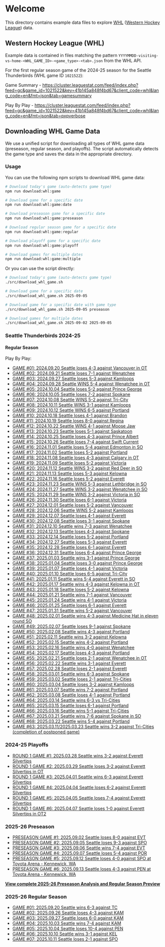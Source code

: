# Welcome

This directory contains example data files to explore [WHL](https://chl.ca/whl/) ([Western Hockey League](https://chl.ca/whl/)) data.

## Western Hockey League (WHL)

Example data is contained in files matching the pattern `YYYYMMDD-visiting-vs-home-<WHL_GAME_ID>-<game_type>-<tab>.json` from the WHL API.

For the first regular season game of the 2024-25 season for the Seattle Thunderbirds (WHL game ID `1021522`):

Game Summary - <https://cluster.leaguestat.com/feed/index.php?feed=gc&game_id=1021522&key=41b145a848f4bd67&client_code=whl&lang_code=en&fmt=json&tab=gamesummary>

Play By Play - <https://cluster.leaguestat.com/feed/index.php?feed=gc&game_id=1021522&key=41b145a848f4bd67&client_code=whl&lang_code=en&fmt=json&tab=pxpverbose>

## Downloading WHL Game Data

We use a unified script for downloading all types of WHL game data (preseason, regular season, and playoffs). The script automatically detects the game type and saves the data in the appropriate directory.

### Usage

You can use the following npm scripts to download WHL game data:

```bash
# Download today's game (auto-detects game type)
npm run download:whl:game

# Download game for a specific date
npm run download:whl:game:date

# Download preseason game for a specific date
npm run download:whl:game:preseason

# Download regular season game for a specific date
npm run download:whl:game:regular

# Download playoff game for a specific date
npm run download:whl:game:playoff

# Download games for multiple dates
npm run download:whl:game:multiple
```

Or you can use the script directly:

```bash
# Download today's game (auto-detects game type)
./src/download_whl_game.sh

# Download game for a specific date
./src/download_whl_game.sh 2025-09-05

# Download game for a specific date with game type
./src/download_whl_game.sh 2025-09-05 preseason

# Download games for multiple dates
./src/download_whl_game.sh 2025-09-02 2025-09-05
```

### Seattle Thunderbirds 2024-25

#### Regular Season

Play By Play:

- [GAME #01: 2024.09.20 Seattle loses 4-3 against Vancouver in OT](./2024-25/regular-season/20240920-SEA-vs-VAN-1021208-pxpverbose.json)
- [GAME #02: 2024.09.21 Seattle loses 7-1 against Wenatchee](./2024-25/regular-season/20240921-SEA-vs-WEN-1021219-pxpverbose.json)
- [GAME #03: 2024.09.27 Seattle loses 5-3 against Kamloops](./2024-25/regular-season/20240927-SEA-vs-KAM-1021220-pxpverbose.json)
- [GAME #04: 2024.09.28 Seattle WINS 5-4 against Wenatchee in OT](./2024-25/regular-season/20240928-WEN-vs-SEA-1021233-pxpverbose.json)
- [GAME #05: 2024.10.04 Seattle loses 5-2 against Prince George](./2024-25/regular-season/20241004-PG-vs-SEA-1021246-pxpverbose.json)
- [GAME #06: 2024.10.05 Seattle loses 7-2 against Spokane](./2024-25/regular-season/20241005-SEA-vs-SPO-1021256-pxpverbose.json)
- [GAME #07: 2024.10.08 Seattle WINS 5-2 against Tri-City](./2024-25/regular-season/20241008-TC-vs-SEA-1021264-pxpverbose.json)
- [GAME #08: 2024.10.11 Seattle WINS 3-1 against Kamloops](./2024-25/regular-season/20241011-KAM-vs-SEA-1021276-pxpverbose.json)
- [GAME #09: 2024.10.12 Seattle WINS 6-5 against Portland](./2024-25/regular-season/20241012-POR-vs-SEA-1021283-pxpverbose.json)
- [GAME #10: 2024.10.18 Seattle loses 4-1 against Brandon](./2024-25/regular-season/20241018-SEA-vs-BDN-1021300-pxpverbose.json)
- [GAME #11: 2024.10.19 Seattle loses 8-0 against Regina](./2024-25/regular-season/20241019-SEA-vs-REG-1021310-pxpverbose.json)
- [GAME #12: 2024.10.22 Seattle WINS 4-1 against Moose Jaw](./2024-25/regular-season/20241022-SEA-vs-MJ-1021318-pxpverbose.json)
- [GAME #13: 2024.10.23 Seattle loses 5-1 against Saskatoon](./2024-25/regular-season/20241023-SEA-vs-SAS-1021322-pxpverbose.json)
- [GAME #14: 2024.10.25 Seattle loses 4-3 against Prince Albert](./2024-25/regular-season/20241025-SEA-vs-PA-1021326-pxpverbose.json)
- [GAME #15: 2024.10.26 Seattle loses 7-4 against Swift Current](./2024-25/regular-season/20241026-SEA-vs-SC-1021341-pxpverbose.json)
- [GAME #16: 2024.11.01 Seattle loses 5-4 against Edmonton in SO](./2024-25/regular-season/20241101-EDM-vs-SEA-1021354-pxpverbose.json)
- [GAME #17: 2024.11.02 Seattle loses 5-2 against Portland](./2024-25/regular-season/20241102-POR-vs-SEA-1021361-pxpverbose.json)
- [GAME #18: 2024.11.08 Seattle loses 4-3 against Calgary in OT](./2024-25/regular-season/20241108-CGY-vs-SEA-1021381-pxpverbose.json)
- [GAME #19: 2024.11.09 Seattle loses 5-2 against Victoria](./2024-25/regular-season/20241109-VIC-vs-SEA-1021389-pxpverbose.json)
- [GAME #20: 2024.11.12 Seattle WINS 3-2 against Red Deer in SO](./2024-25/regular-season/20241112-RD-vs-SEA-1021400-pxpverbose.json)
- [GAME #21: 2024.11.13 Seattle loses 5-3 against Kelowna](./2024-25/regular-season/20241113-SEA-vs-KEL-1021402-pxpverbose.json)
- [GAME #22: 2024.11.16 Seattle loses 5-2 against Everett](./2024-25/regular-season/20241116-EVT-vs-SEA-1021418-pxpverbose.json)
- [GAME #23: 2024.11.23 Seattle WINS 5-3 against Lethbridge in SO](./2024-25/regular-season/20241123-LET-vs-SEA-1021446-pxpverbose.json)
- [GAME #24: 2024.11.27 Seattle WINS 3-2 against Wenatchee in SO](./2024-25/regular-season/20241127-WEN-vs-SEA-1021455-pxpverbose.json)
- [GAME #25: 2024.11.29 Seattle WINS 3-2 against Victoria in SO](./2024-25/regular-season/20241129-SEA-vs-VIC-1021465-pxpverbose.json)
- [GAME #26: 2024.11.30 Seattle loses 6-1 against Victoria](./2024-25/regular-season/20241130-SEA-vs-VIC-1021476-pxpverbose.json)
- [GAME #27: 2024.12.01 Seattle loses 5-2 against Vancouver](./2024-25/regular-season/20241201-SEA-vs-VAN-1021480-pxpverbose.json)
- [GAME #28: 2024.12.06 Seattle WINS 5-2 against Kamloops](./2024-25/regular-season/20241206-SEA-vs-KAM-1021489-pxpverbose.json)
- [GAME #29: 2024.12.07 Seattle loses 4-1 against Everett](./2024-25/regular-season/20241207-SEA-vs-EVT-1021497-pxpverbose.json)
- [GAME #30: 2024.12.08 Seattle loses 3-1 against Spokane](./2024-25/regular-season/20241208-SPO-vs-SEA-1021507-pxpverbose.json)
- [GAME #31: 2024.12.10 Seattle wins 7-3 against Wenatchee](./2024-25/regular-season/20241210-WEN-vs-SEA-1021512-pxpverbose.json)
- [GAME #32: 2024.12.13 Seattle loses 4-3 against Spokane](./2024-25/regular-season/20241213-SPO-vs-SEA-1021522-pxpverbose.json)
- [GAME #33: 2024.12.14 Seattle loses 5-2 against Portland](./2024-25/regular-season/20241214-SEA-vs-POR-1021529-pxpverbose.json)
- [GAME #34: 2024.12.27 Seattle loses 5-3 against Everett](./2024-25/regular-season/20241227-EVT-vs-SEA-1021553-pxpverbose.json)
- [GAME #35: 2024.12.28 Seattle loses 6-1 against Everett](./2024-25/regular-season/20241228-SEA-vs-EVT-1021556-pxpverbose.json)
- [GAME #36: 2024.12.31 Seattle loses 6-4 against Prince George](./2024-25/regular-season/20241231-PG-vs-SEA-1021574-pxpverbose.json)
- [GAME #37: 2025.01.03 Seattle wins 3-1 against Prince George](./2024-25/regular-season/20250103-SEA-vs-PG-1021587-pxpverbose.json)
- [GAME #38: 2025.01.04 Seattle loses 3-0 against Prince George](./2024-25/regular-season/20250104-SEA-vs-PG-1021601-pxpverbose.json)
- [GAME #39: 2025.01.07 Seattle loses 4-1 against Victoria](./2024-25/regular-season/20250107-VIC-vs-SEA-1021611-pxpverbose.json)
- [GAME #40: 2025.01.10 Seattle loses 6-5 against Tri-City](./2024-25/regular-season/20250110-SEA-vs-TC-1021625-pxpverbose.json)
- [GAME #41: 2025.01.11 Seattle wins 5-4 against Everett in SO](./2024-25/regular-season/20250111-EVT-vs-SEA-1021632-pxpverbose.json)
- [GAME #42: 2025.01.17 Seattle wins 4-3 against Kelowna in OT](./2024-25/regular-season/20250117-SEA-vs-KEL-1021647-pxpverbose.json)
- [GAME #43: 2025.01.18 Seattle loses 5-2 against Kelowna](./2024-25/regular-season/20250118-KEL-vs-SEA-1021660-pxpverbose.json)
- [GAME #44: 2025.01.21 Seattle wins 7-1 against Vancouver](./2024-25/regular-season/20250121-VAN-vs-SEA-1021671-pxpverbose.json)
- [GAME #45: 2025.01.24 Seattle wins 4-1 against Victoria](./2024-25/regular-season/20250124-VIC-vs-SEA-1021682-pxpverbose.json)
- [GAME #46: 2025.01.25 Seattle loses 6-1 against Everett](./2024-25/regular-season/20250125-SEA-vs-EVT-1021685-pxpverbose.json)
- [GAME #47: 2025.01.31 Seattle wins 5-2 against Vancouver](./2024-25/regular-season/20250131-VAN-vs-SEA-1021715-pxpverbose.json)
- [GAME #48: 2025.02.01 Seattle wins 4-3 against Medicine Hat in eleven round SO](./2024-25/regular-season/20250201-MH-vs-SEA-1021725-pxpverbose.json)
- [GAME #49: 2025.02.07 Seattle loses 9-1 against Spokane](./2024-25/regular-season/20250207-SPO-vs-SEA-1021745-pxpverbose.json)
- [GAME #50: 2025.02.08 Seattle wins 4-3 against Portland](./2024-25/regular-season/20250208-SEA-vs-POR-1021752-pxpverbose.json)
- [GAME #51: 2025.02.11 Seattle wins 3-2 against Kelowna](./2024-25/regular-season/20250211-KEL-vs-SEA-1021762-pxpverbose.json)
- [GAME #52: 2025.02.15 Seattle wins 4-2 against Portland](./2024-25/regular-season/20250215-POR-vs-SEA-1021784-pxpverbose.json)
- [GAME #53: 2025.02.16 Seattle wins 4-0 against Wenatchee](./2024-25/regular-season/20250216-SEA-vs-WEN-1021788-pxpverbose.json)
- [GAME #54: 2025.02.17 Seattle loses 4-3 against Portland](./2024-25/regular-season/20250217-SEA-vs-POR-1021793-pxpverbose.json)
- [GAME #55: 2025.02.21 Seattle loses 2-1 against Wenatchee in OT](./2024-25/regular-season/20250221-SEA-vs-WEN-1021812-pxpverbose.json)
- [GAME #56: 2025.02.22 Seattle wins 3-1 against Everett](./2024-25/regular-season/20250222-EVT-vs-SEA-1021817-pxpverbose.json)
- [GAME #57: 2025.02.28 Seattle loses 2-1 against Everett](./2024-25/regular-season/20250228-SEA-vs-EVT-1021835-pxpverbose.json)
- [GAME #58: 2025.03.01 Seattle wins 6-3 against Spokane](./2024-25/regular-season/20250301-SEA-vs-SPO-1021850-pxpverbose.json)
- [GAME #59: 2025.03.02 Seattle loses 2-1 against Tri-Cities](./2024-25/regular-season/20250302-TC-vs-SEA-1021856-pxpverbose.json)
- [GAME #60: 2025.03.04 Seattle loses 3-2 against Kamloops](./2024-25/regular-season/20250304-KAM-vs-SEA-1021861-pxpverbose.json)
- [GAME #61: 2025.03.07 Seattle wins 7-2 against Portland](./2024-25/regular-season/20250307-SEA-vs-POR-1021871-pxpverbose.json)
- [GAME #62: 2025.03.08 Seattle loses 4-1 against Portland](./2024-25/regular-season/20250308-POR-vs-SEA-1021882-pxpverbose.json)
- [GAME #64: 2025.03.14 Seattle wins 6-3 vs Tri-Cities](./2024-25/regular-season/20250314-TC-vs-SEA-1021904-pxpverbose.json)
- [GAME #65: 2025.03.15 Seattle loses 6-1 against Portland](./2024-25/regular-season/20250315-SEA-vs-POR-1021912-pxpverbose.json)
- [GAME #66: 2025.03.16 Seattle wins 5-1 against Tri-Cities](./2024-25/regular-season/20250316-SEA-vs-TC-1021921-pxpverbose.json)
- [GAME #67: 2025.03.21 Seattle wins 7-6 against Spokane in SO](./2024-25/regular-season/20250321-SEA-vs-SPO-1021936-pxpverbose.json)
- [GAME #68: 2025.03.22 Seattle wins 5-4 against Portland](./2024-25/regular-season/20250322-POR-vs-SEA-1021943-pxpverbose.json)
- [GAME #63: 2025.03.11/2025.03.23 Seattle wins 3-2 against Tri-Cities (completion of postponed game)](./2024-25/regular-season/20250323-SEA-vs-TC-1021891-pxpverbose.json)

### 2024-25 Playoffs

- [ROUND 1 GAME #1: 2025.03.28 Seattle wins 3-2 against Everett Silvertips](./2024-25/playoffs/20250328-SEA-vs-EVT-1021961-pxpverbose.json)
- [ROUND 1 GAME #2: 2025.03.29 Seattle loses 3-2 against Everett Silvertips in OT](./2024-25/playoffs/20250329-SEA-vs-EVT-1021962-pxpverbose.json)
- [ROUND 1 GAME #3: 2025.04.01 Seattle wins 6-3 against Everett Silvertips](./2024-25/playoffs/20250401-EVT-vs-SEA-1021969-pxpverbose.json)
- [ROUND 1 GAME #4: 2025.04.04 Seattle loses 6-2 against Everett Silvertips](./2024-25/playoffs/20250404-EVT-vs-SEA-1021970-pxpverbose.json)
- [ROUND 1 GAME #5: 2025.04.05 Seattle loses 7-4 against Everett Silvertips](./2024-25/playoffs/20250405-SEA-vs-EVT-1021971-pxpverbose.json)
- [ROUND 1 GAME #6: 2025.04.07 Seattle loses 1-0 against Everett Silvertips in OT2](./2024-25/playoffs/20250407-EVT-vs-SEA-1021972-pxpverbose.json)

### 2025-26 Preseason

- [PRESEASON GAME #1: 2025.09.02 Seattle loses 8-0 against EVT](./2025-26/preseason/20250902-EVT-vs-SEA-1022070-pxpverbose.json)
- [PRESEASON GAME #2: 2025.09.05 Seattle loses 9-3 against SPO](./2025-26/preseason/20250905-SPO-vs-SEA-1022082-pxpverbose.json)
- [PRESEASON GAME #3: 2025.09.06 Seattle wins 7-4 against EVT](./2025-26/preseason/20250906-SEA-vs-EVT-1022086-pxpverbose.json)
- [PRESEASON GAME #4: 2025.09.07 Seattle loses 5-4 against POR](./2025-26/preseason/20250907-SEA-vs-POR-1022096-pxpverbose.json)
- [PRESEASON GAME #5: 2025.09.12 Seattle loses 4-0 against SPO at Toyota Arena - Kennewick, WA](./2025-26/preseason/20250912-SPO-vs-SEA-1022111-preseason-pxpverbose.json)
- [PRESEASON GAME #6: 2025.09.13 Seattle loses 4-3 against PEN at Toyota Arena - Kennewick, WA](./2025-26/preseason/20250913-PEN-vs-SEA-1022119-preseason-pxpverbose.json)

**[View complete 2025-26 Preseason Analysis and Regular Season Preview](./2025-26/preseason/ANALYSIS.md)**

### 2025-26 Regular Season

- [GAME #01: 2025.09.20 Seattle wins 6-3 against TC](./2025-26/regular-season/20250920-TC-vs-SEA-1022142-pxpverbose.json)
- [GAME #02: 2025.09.26 Seattle loses 4-3 against KAM](./2025-26/regular-season/20250926-SEA-vs-KAM-1022144-pxpverbose.json)
- [GAME #03: 2025.09.27 Seattle loses 6-0 against KAM](./2025-26/regular-season/20250927-SEA-vs-KAM-1022152-pxpverbose.json)
- [GAME #04: 2025.10.03 Seattle wins 7-4 against KAM](./2025-26/regular-season/20251003-KAM-vs-SEA-1022167-pxpverbose.json)
- [GAME #05: 2025.10.04 Seattle loses 10-4 against PEN](./2025-26/regular-season/20251004-SEA-vs-PEN-1022176-pxpverbose.json)
- [GAME #06: 2025.10.10 Seattle wins 3-1 against KEL](./2025-26/regular-season/20251010-SEA-vs-KEL-1022193-pxpverbose.json)
- [GAME #07: 2025.10.11 Seattle loses 2-1 against SPO](./2025-26/regular-season/20251011-SPO-vs-SEA-1022207-pxpverbose.json)
